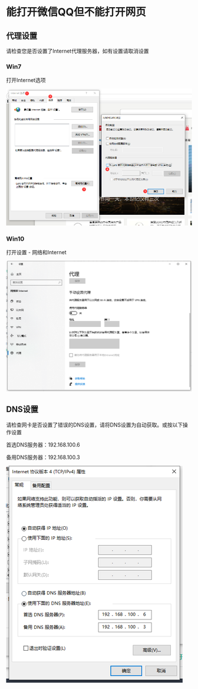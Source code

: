 # 能打开微信QQ但不能打开网页

## 代理设置

请检查您是否设置了Internet代理服务器，如有设置请取消设置

### Win7

打开Internet选项

![](assets/20220907_170803_image.png)

### Win10

打开设置 - 网络和Internet

![](assets/20220907_170712_image.png)

## DNS设置

请检查网卡是否设置了错误的DNS设置，请将DNS设置为自动获取。或按以下操作设置

首选DNS服务器：192.168.100.6

备用DNS服务器：192.168.100.3

![](assets/20220907_170934_image.png)

